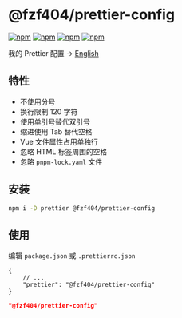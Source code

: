 # @fzf404/prettier-config

[![npm](https://img.shields.io/npm/v/@fzf404/prettier-config)](https://npmjs.com/package/@fzf404/prettier-config)
[![npm](https://img.shields.io/npm/l/@fzf404/prettier-config)](https://npmjs.com/package/@fzf404/prettier-config)
[![npm](https://img.shields.io/bundlephobia/min/@fzf404/prettier-config)](https://npmjs.com/package/@fzf404/prettier-config)
[![npm](https://img.shields.io/npm/dm/@fzf404/prettier-config)](https://npmjs.com/package/@fzf404/prettier-config)

我的 Prettier 配置 -> [English](README.md)

## 特性

- 不使用分号
- 换行限制 120 字符
- 使用单引号替代双引号
- 缩进使用 Tab 替代空格
- Vue 文件属性占用单独行
- 忽略 HTML 标签周围的空格
- 忽略 `pnpm-lock.yaml` 文件

## 安装

```bash
npm i -D prettier @fzf404/prettier-config
```

## 使用

编辑 `package.json` 或 `.prettierrc.json`

```jsonc
{
	// ...
	"prettier": "@fzf404/prettier-config"
}
```

```json
"@fzf404/prettier-config"
```
